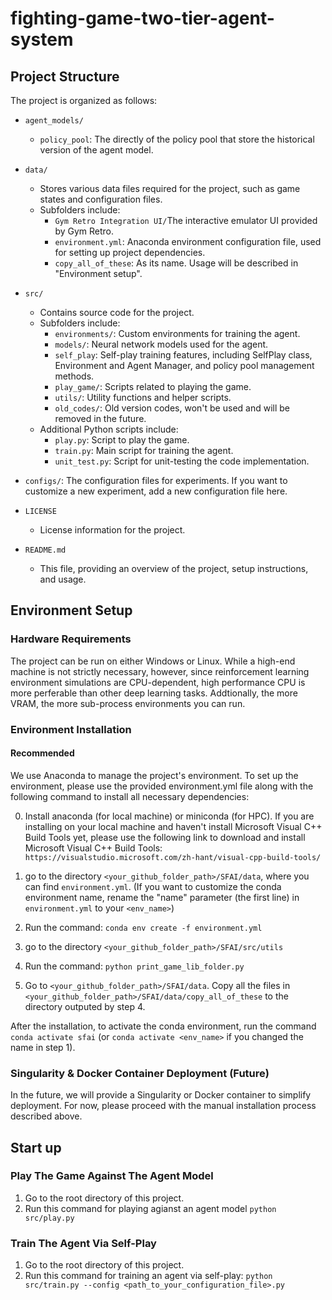 # fighting-game-two-tier-agent-system

## Project Structure
The project is organized as follows:

- `agent_models/` 
  - `policy_pool`: The directly of the policy pool that store the historical version of the agent model.

- `data/`
  - Stores various data files required for the project, such as game states and configuration files.
  - Subfolders include:
    - `Gym Retro Integration UI/`The interactive emulator UI provided by Gym Retro. 
    - `environment.yml`: Anaconda environment configuration file, used for setting up project dependencies.
    - `copy_all_of_these`: As its name. Usage will be described in "Environment setup".

- `src/`
  - Contains source code for the project.
  - Subfolders include:
    - `environments/`: Custom environments for training the agent.
    - `models/`: Neural network models used for the agent.
    - `self_play`: Self-play training features, including SelfPlay class, Environment and Agent Manager, and policy pool management methods.
    - `play_game/`: Scripts related to playing the game.
    - `utils/`: Utility functions and helper scripts.
    - `old_codes/`: Old version codes, won't be used and will be removed in the future.
  - Additional Python scripts include:
    - `play.py`: Script to play the game.
    - `train.py`: Main script for training the agent.
    - `unit_test.py`: Script for unit-testing the code implementation.

- `configs/`: The configuration files for experiments. If you want to customize a new experiment, add a new configuration file here.

- `LICENSE`
  - License information for the project.

- `README.md`
  - This file, providing an overview of the project, setup instructions, and usage.

## Environment Setup

### Hardware Requirements

The project can be run on either Windows or Linux. While a high-end machine is not strictly necessary, however, since reinforcement learning environment simulations are CPU-dependent, high performance CPU is more perferable than other deep learning tasks. Addtionally, the more VRAM, the more sub-process environments you can run. 

### Environment Installation
#### Recommended
We use Anaconda to manage the project's environment. To set up the environment, please use the provided environment.yml file along with the following command to install all necessary dependencies:

0. Install anaconda (for local machine) or miniconda (for HPC). If you are installing on your local machine and haven't install Microsoft Visual C++ Build Tools yet, please use the following link to download and install Microsoft Visual C++ Build Tools: `https://visualstudio.microsoft.com/zh-hant/visual-cpp-build-tools/`

1. go to the directory `<your_github_folder_path>/SFAI/data`, where you can find `environment.yml`. (If you want to customize the conda environment name, rename the "name" parameter (the first line) in `environment.yml` to your `<env_name>`)

2. Run the command: `conda env create -f environment.yml`

3. go to the directory `<your_github_folder_path>/SFAI/src/utils`

4. Run the command: `python print_game_lib_folder.py`

5. Go to `<your_github_folder_path>/SFAI/data`. Copy all the files in  `<your_github_folder_path>/SFAI/data/copy_all_of_these` to the directory outputed by step 4.

After the installation, to activate the conda environment, run the command `conda activate sfai` (or `conda activate <env_name>` if you changed the name in step 1).


### Singularity & Docker Container Deployment (Future)

In the future, we will provide a Singularity or Docker container to simplify deployment. For now, please proceed with the manual installation process described above.

## Start up
### Play The Game Against The Agent Model
1. Go to the root directory of this project.
2. Run this command for playing agianst an agent model
`python src/play.py`

### Train The Agent Via Self-Play
1. Go to the root directory of this project.
2. Run this command for training an agent via self-play:
`python src/train.py --config <path_to_your_configuration_file>.py`
